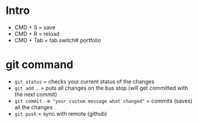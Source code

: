 # Intro
- CMD + S = save
- CMD + R = reload
- CMD + Tab = tab switch# portfolio


# git command 
- `git status` = checks your current status of the changes
- `git add .` = puts all changes on the bus stop (will get committed with the next commit)
- `git commit -m "your custom message what changed"` = commits (saves) all the changes
- `git push` = sync with remote (github)